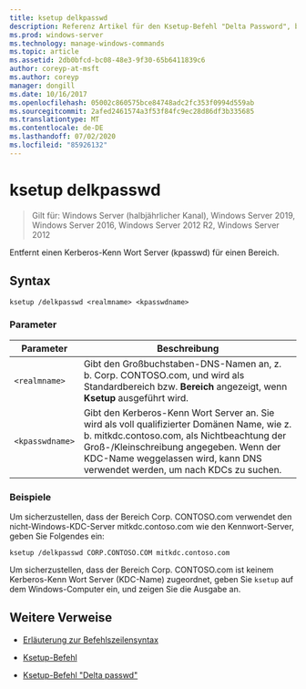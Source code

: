 ```yaml
---
title: ksetup delkpasswd
description: Referenz Artikel für den Ksetup-Befehl "Delta Password", bei dem ein Kerberos-Kenn Wort Server (kpasswd) für einen Bereich entfernt wird.
ms.prod: windows-server
ms.technology: manage-windows-commands
ms.topic: article
ms.assetid: 2db0bfcd-bc08-48e3-9f30-65b6411839c6
author: coreyp-at-msft
ms.author: coreyp
manager: dongill
ms.date: 10/16/2017
ms.openlocfilehash: 05002c860575bce84748adc2fc353f0994d559ab
ms.sourcegitcommit: 2afed2461574a3f53f84fc9ec28d86df3b335685
ms.translationtype: MT
ms.contentlocale: de-DE
ms.lasthandoff: 07/02/2020
ms.locfileid: "85926132"
---
```

# <a name="ksetup-delkpasswd"></a>ksetup delkpasswd

> Gilt für: Windows Server (halbjährlicher Kanal), Windows Server 2019, Windows Server 2016, Windows Server 2012 R2, Windows Server 2012

Entfernt einen Kerberos-Kenn Wort Server (kpasswd) für einen Bereich.

## <a name="syntax"></a>Syntax

```
ksetup /delkpasswd <realmname> <kpasswdname>
```

### <a name="parameters"></a>Parameter

| Parameter | Beschreibung |
| --------- | ----------- |
| `<realmname>` |  Gibt den Großbuchstaben-DNS-Namen an, z. b. Corp. CONTOSO.com, und wird als Standardbereich bzw. **Bereich** angezeigt, wenn **Ksetup** ausgeführt wird. |
| `<kpasswdname>` | Gibt den Kerberos-Kenn Wort Server an. Sie wird als voll qualifizierter Domänen Name, wie z. b. mitkdc.contoso.com, als Nichtbeachtung der Groß-/Kleinschreibung angegeben. Wenn der KDC-Name weggelassen wird, kann DNS verwendet werden, um nach KDCs zu suchen. |

### <a name="examples"></a>Beispiele

Um sicherzustellen, dass der Bereich Corp. CONTOSO.com verwendet den nicht-Windows-KDC-Server mitkdc.contoso.com wie den Kennwort-Server, geben Sie Folgendes ein:

```
ksetup /delkpasswd CORP.CONTOSO.COM mitkdc.contoso.com
```

Um sicherzustellen, dass der Bereich Corp. CONTOSO.com ist keinem Kerberos-Kenn Wort Server (KDC-Name) zugeordnet, geben Sie `ksetup` auf dem Windows-Computer ein, und zeigen Sie die Ausgabe an.

## <a name="additional-references"></a>Weitere Verweise

- [Erläuterung zur Befehlszeilensyntax](command-line-syntax-key.md)

- [Ksetup-Befehl](ksetup.md)

- [Ksetup-Befehl "Delta passwd"](ksetup-delkpasswd.md)
